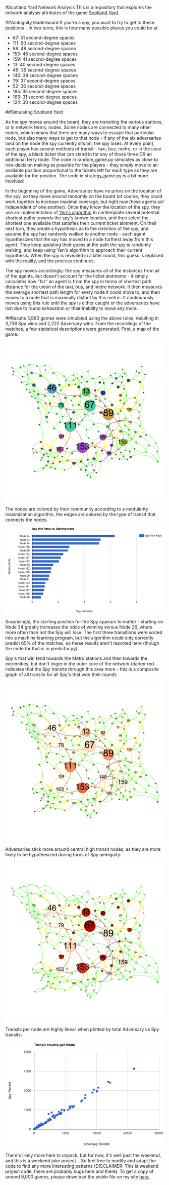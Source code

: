 #Scotland Yard Network Analysis
This is a repository that explores the network analysis attributes of the game [Scotland Yard](https://en.wikipedia.org/wiki/Scotland_Yard_(board_game)).


##Ambiguity leaderboard
If you're a spy, you want to try to get to these positions - in two turns, this is how many possible places you could be at:

* 67: 51 second-degree spaces
* 111: 50 second-degree spaces
* 89: 49 second-degree spaces
* 153: 46 second-degree spaces
* 159: 41 second-degree spaces
* 13: 40 second-degree spaces
* 46: 39 second-degree spaces
* 140: 38 second-degree spaces
* 79: 37 second-degree spaces
* 52: 36 second-degree spaces
* 185: 35 second-degree spaces
* 163: 31 second-degree spaces
* 124: 30 second-degree spaces

##Simulating Scotland Yard

As the spy moves around the board, they are transiting the various stations, or in network terms, nodes. Some nodes are connected to many other nodes, which means that there are many ways to escape that particular node, but also many ways to get to that node - if any of the six adversaries land on the node the spy currently sits on, the spy loses. At every point, each player has several methods of transit - taxi, bus, metro, or in the case of the spy, a black ticket that can stand in for any of those three OR an additional ferry route. The code in random\_game.py simulates as close to non-decision making as possible for the players - they simply move to an available position proportional to the tickets left for each type as they are available for the position. The code in strategy\_game.py is a bit more involved:

In the beginning of the game, Adversaries have no priors on the location of the spy, so they move around randomly on the board (of course, they could work together to increase maximal coverage, but right now these agents act independent of one another). Once they know the location of the spy, they use an implementation of [Yen's algorithm](https://en.wikipedia.org/wiki/Yen's_algorithm) to contemplate several potential shortest paths towards the spy's known location, and then select the shortest one available that satisfies their current ticket alotment. On their next turn, they create a hypothesis as to the direction of the spy, and assume the spy has randomly walked to another node - each agent hypothesizes that the spy has moved to a node furthest away from this agent. They keep updating their guess at the path the spy is randomly walking, and keep using Yen's algorithm to approach their current hypothesis. When the spy is revealed in a later round, this guess is replaced with the reality, and the process continues.

The spy moves accordingly: the spy measures all of the distances from all of the agents, but doesn't account for the ticket alotments - it simply calculates how "far" an agent is from the spy in terms of shortest path distance for the union of the taxi, bus, and metro network. It then measures the average shortest path length for every node it could move to, and then moves to a node that is maximally distant by this metric. It continuously moves using this rule until the spy is either caught or the adversaries have lost due to round exhaustion or their inability to move any more.

##Results
5,960 games were simulated using the above rules, resulting in 3,738 Spy wins and 2,222 Adversary wins. From the recordings of the matches, a few statistical descriptions were generated. First, a map of the game:

![Map Of Scotland Yard](https://raw.githubusercontent.com/DGaffney/scotland_yard/master/results/visualization.png)

The nodes are colored by their community according to a modularity maximization algorithm, the edges are colored by the type of transit that connects the nodes.

![Winning ratio per start position](https://raw.githubusercontent.com/DGaffney/scotland_yard/master/results/spy_start_odds.png)

Surprisingly, the starting position for the Spy appears to matter - starting on Node 34 greatly increases the odds of winning versus Node 26, where more often than not the Spy will lose. The first three transitions were sorted into a machine learning program, but the algorithm could only correctly predict 65% of the matches, so these results aren't reported here (though the code for that is in predictor.py). 

Spy's that win tend towards the Metro stations and then towards the extremities, but don't linger in the outer core of the network (darker red indicates that the Spy transits through this area more - this is a composite graph of all transits for all Spy's that won their round):


![Winning Spy Transitions](https://raw.githubusercontent.com/DGaffney/scotland_yard/master/results/spy_win_transit_density.png)

Adversaries stick more around central high transit nodes, as they are more likely to be hypothesized during turns of Spy ambiguity: 

![Winning Adversaries Transitions](https://raw.githubusercontent.com/DGaffney/scotland_yard/master/results/adversary_win_coverage.png)

Transits per node are highly linear when plotted by total Adversary vs Spy transits:

![Transit Covariance](https://raw.githubusercontent.com/DGaffney/scotland_yard/master/results/transit_relationship.png)

There's likely more here to unpack, but for now, it's well past the weekend, and this is a weekend joke project... So feel free to modify and adapt the code to find any more interesting patterns (DISCLAIMER: This is weekend project code, there are probably bugs here and there). To get a copy of around 9,000 games, please download the pickle file on my site [here](http://devingaffney.com/files/9k_games.pkl).